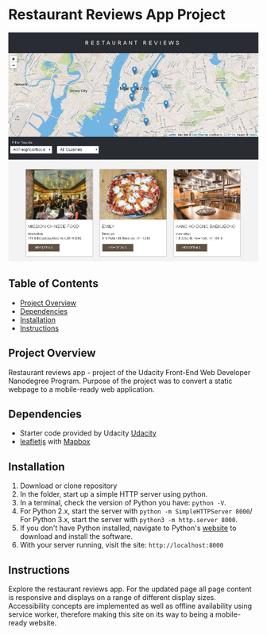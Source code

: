 # Restaurant Reviews App Project

<img src="img/app_screenshot.JPG" alt="Project Screenshot">

## Table of Contents
* [Project Overview](#project-overview)
* [Dependencies](#dependencies)
* [Installation](#installation)
* [Instructions](#instructions)

## Project Overview
Restaurant reviews app - project of the Udacity Front-End Web Developer Nanodegree Program.
Purpose of the project was to convert a static webpage to a mobile-ready web application.

## Dependencies
* Starter code provided by Udacity [Udacity](https://github.com/udacity/mws-restaurant-stage-1)
* [leafletjs](https://leafletjs.com/) with [Mapbox](https://www.mapbox.com/)

## Installation
1.  Download or clone repository
2.  In the folder, start up a simple HTTP server using python.
3.  In a terminal, check the version of Python you have: `python -V`.
4.  For Python 2.x, start the server with `python -m SimpleHTTPServer 8000`/
    For Python 3.x, start the server with `python3 -m http.server 8000`.
5.  If you don't have Python installed, navigate to Python's [website](https://www.python.org/) to download and install the software.
6.  With your server running, visit the site: `http://localhost:8000`

## Instructions
Explore the restaurant reviews app. For the updated page all page content is responsive and displays on a range of different display sizes. Accessibility concepts are implemented as well as offline availability using service worker, therefore making this site on its way to being a mobile-ready website.
